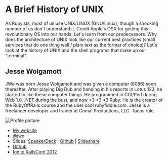 # A Brief History of UNIX

As Rubyists, most of us use UNIX/LINUX (GNU/Linux), though a shocking number of us don't understand it. Credit Apple's OSX for getting this revolutionary OS into our hands. Let's learn from our predecessors. Why does the architecture of UNIX look like our current best practices (small services that do one thing well / plain text as the format of choice)? Let's look at the history of UNIX and the shell programs that make up our "terminal". 

## Jesse Wolgamott

JWo was born Jesse Wolgamott and was given a computer (8086) soon thereafter. After playing Dig Dub and handing in his reports in Lotus 123, he started to like these computer things. He programmed in CGI/Perl during Web 1.0, .NET during the bust, and now <3 <3 <3 Ruby. He is the creator of the RubyOffRails course and the uber cool rubyfiddle.com. Jesse is a freelancer developer and trainer at Comal Productions, LLC. Tacos rule.

![Profile picture](https://en.gravatar.com/userimage/8797574/0ebcf38e1a748a86549d57ef78fbb61a.jpg?size=500)

- [My website](http://jessewolgamott.com)
- [@jwo](https://twitter.com/jwo)
- Slides: [SpeakerDeck](https://speakerdeck.com/jwo/) | [Github](https://github.com/jwo/slides) | [Slideshare](http://www.slideshare.net/jwoglamott)
- [Github](https://github.com/jwo/)
- [Ignite RailsConf 2012](http://confreaks.com/videos/1130-igniterails2012-velveeta-and-active-record)
